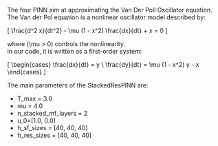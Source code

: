 The four PINN aim at approximating the Van Der Poll Oscillator equation.
The Van der Pol equation is a nonlinear oscillator model described by:

\[
\frac{d^2 x}{dt^2} - \mu (1 - x^2) \frac{dx}{dt} + x = 0
\]

where \(\mu > 0\) controls the nonlinearity.  
In our code, it is written as a first-order system:

\[
\begin{cases}
\frac{dx}{dt} = y \\
\frac{dy}{dt} = \mu (1 - x^2) y - x
\end{cases}
\]

The main parameters of the StackedResPINN are:
- T_max = 3.0
- mu = 4.0
- n_stacked_mf_layers = 2
- u_0=[1.0, 0.0]
- h_sf_sizes = [40, 40, 40]
- h_res_sizes = [40, 40, 40]
